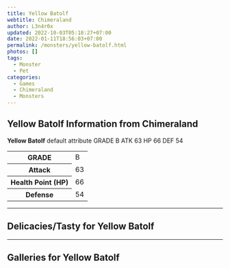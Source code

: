 ```yaml
---
title: Yellow Batolf
webtitle: Chimeraland
author: L3n4r0x
updated: 2022-10-03T05:18:27+07:00
date: 2022-01-11T18:56:03+07:00
permalink: /monsters/yellow-batolf.html
photos: []
tags:
  - Monster
  - Pet
categories:
  - Games
  - Chimeraland
  - Monsters
---
```


<section id="bootstrap-wrapper"><link rel="stylesheet" href="https://cdn.statically.io/gh/dimaslanjaka/Web-Manajemen/40ac3225/css/bootstrap-4.5-wrapper.css"/><h1>Yellow Batolf Information from Chimeraland</h1><p><b>Yellow Batolf</b> default attribute GRADE B ATK 63 HP 66 DEF 54<table><tr><th>GRADE</th><td>B</td></tr><tr><th>Attack</th><td>63</td></tr><tr><th>Health Point (HP)</th><td>66</td></tr><tr><th>Defense</th><td>54</td></tr></table></p><hr/><h2>Delicacies/Tasty for Yellow Batolf</h2><hr/><div id="gallery"><h2>Galleries for Yellow Batolf</h2><div class="row"></div></div></section>